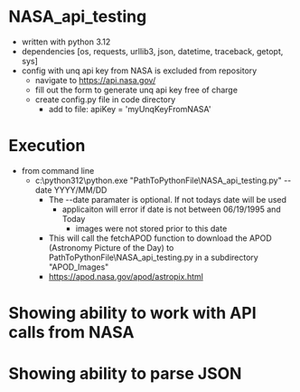 # NASA_api_testing
- written with python 3.12
- dependencies [os, requests, urllib3, json, datetime, traceback, getopt, sys]
- config with unq api key from NASA is excluded from repository
	- navigate to https://api.nasa.gov/
	- fill out the form to generate unq api key free of charge
	- create config.py file in code directory
		- add to file: apiKey = 'myUnqKeyFromNASA'
		
# Execution
- from command line
	- c:\python312\python.exe "PathToPythonFile\NASA_api_testing.py" --date YYYY/MM/DD
		- The --date paramater is optional. If not todays date will be used
			- applicaiton will error if date is not between 06/19/1995 and Today
				- images were not stored prior to this date
		- This will call the fetchAPOD function to download the APOD (Astronomy Picture of the Day) to PathToPythonFile\NASA_api_testing.py in a subdirectory "APOD_Images"
		- https://apod.nasa.gov/apod/astropix.html
		


# Showing ability to work with API calls from NASA
# Showing ability to parse JSON